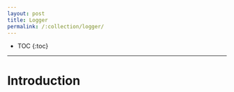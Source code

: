```yaml
---
layout: post
title: Logger
permalink: /:collection/logger/
---
```


- TOC
{:toc}

---

# Introduction
